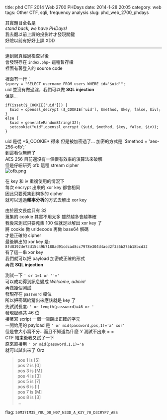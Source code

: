 title: phd CTF 2014 Web 2700 PHDays 
date: 2014-1-28 20:05
category: web
tags: Other CTF, sqli, frequency analysis
slug: phd_web_2700_phdays

其實題目全名是  
*stand back, we have PHDays!*  
我去翻以前上課的投影片才發現關鍵  
好險以前有好好上課 XDD  
* * *

連到網頁經過檢查以後  
會發現存在 `index.php~` 這種暫存檔  
裡面有著登入的 source code  

裡面有一行：  
`$query = "SELECT username FROM users WHERE id='$uid'";`  
uid 並沒有做過濾，我們可以做 **SQL injection**  
但是...  

```
if(isset($_COOKIE['uid'])) {
  $uid = openssl_decrypt ($_COOKIE['uid'], $method, $key, false, $iv);
}
else {
  $uid = generateRandomString(32);
  setcookie("uid",openssl_encrypt ($uid, $method, $key, false, $iv));
}
```

uid 是從 *$_COOKIE* 得來  
但是被加密過了...  
加密的方式是 `$method = 'aes-256-ofb';`  
到這看似無解了  
AES 256 目前還沒有一個很有效率的演算法來破解  
但是仔細研究 ofb 這種 stream cipher  
![ofb.png]({filename}/images/phd_2014_phdays_1.png)  

在 key 和 iv 重複使用的情況下  
每次 encrypt 出來的 xor key 都會相同  
因此只要蒐集到夠多的 cipher  
就可以透過**頻率分析**的方式去解出 xor key  

由於密文長度只有 32  
蒐集的 cookie 其實不用太多 雖然越多會越準確  
我後來測試只要蒐集 100 個就足以解出 xor key 了  
將 cookie 做 urldecode 再做 base64 解碼  
才是正確的 cipher  
最後解出的 xor key 是: `8fd8392de73d15c49b7188ad91cdcad8cc7978e304d4acd2f336b275b18bcd32`  
有了這一串 xor key  
我們就可以把 payload 加密成正確的形式  
再做 **SQL injection**  

測試一下 `' or 1=1 or ''='`  
可以成功得到訊息變成 *Welcome, admin!*  
再做幾個測試  
發現存在 `password` 欄位  
所以把密碼給猜出來應該就是 key 了  
先試試長度: `' or length(password)=46 or '`  
發現密碼共 46 位  
接著寫 script 一個一個踹出正確的字元  
一開始用的 payload 是 `' or mid(password,pos,1)='a' xor'`  
但是會大小寫不分...而且不知道為什麼 *Y* 測試不出來 = =  
CTF 結束後我又試了一下  
原來直接用 `' or mid(password,1,1)='a`  
就可以試出來了 Orz  

> pos 1 is [5]  
> pos 2 is [0]  
> pos 3 is [M]  
> pos 4 is [3]  
> pos 5 is [7]  
> pos 6 is [I]  
> pos 7 is [M]  
> pos 8 is [3]  
> ...  

flag: `50M37IM35_Y0U_D0_N07_N33D_A_K3Y_70_D3CRYP7_AES`  
